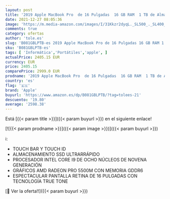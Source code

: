 ```yaml
---
layout: post
title: '2019 Apple MacBook Pro  de 16 Pulgadas  16 GB RAM  1 TB de Almacenamiento  - Plata'
date: 2021-12-27 08:05:36
image: 'https://m.media-amazon.com/images/I/31Kkzr2dyqL._SL500_._SL400_.jpg'
comments: true
category: ofertas
author: 'tole.es'
slug: 'B081GBLPTB-es 2019 Apple MacBook Pro de 16 Pulgadas 16 GB RAM 1 TB de...'
sku: 'B081GBLPTB-es'
tags: [ 'Informática','Portátiles','apple', ]
actualPrice: 2405.15 EUR
currency: EUR
price: 2405.15
comparePrice: 2999.0 EUR
prodname: '2019 Apple MacBook Pro  de 16 Pulgadas  16 GB RAM  1 TB de Almacenamiento  - Plata'
country: 'es'
flag: '🇪🇸'
brand: 'Apple'
buyurl: 'https://www.amazon.es/dp/B081GBLPTB/?tag=tolees-21'
descuento: '19.80'
average: '2598.38'
---
```


Está [{{< param title >}}]({{< param buyurl >}}) en el siguiente enlace!

[![{{< param prodname >}}]({{< param image >}})]({{< param buyurl >}})

ℹ️:

- TOUCH BAR Y TOUCH ID
- ALMACENAMIENTO SSD ULTRARRÁPIDO
- PROCESADOR INTEL CORE I9 DE OCHO NÚCLEOS DE NOVENA GENERACIÓN
- GRÁFICOS AMD RADEON PRO 5500M CON MEMORIA GDDR6
- ESPECTACULAR PANTALLA RETINA DE 16 PULGADAS CON TECNOLOGÍA TRUE TONE

[🛒 Ver la oferta!!]({{< param buyurl >}})
